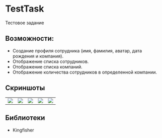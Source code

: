 # TestTask
 Тестовое задание <br />
 
## Возможности:
  - Создание профиля сотрудника (имя, фамилия, аватар, дата рождения и компания).
  - Отображение списка сотрудников.
  - Отображение списка компаний.
  - Отображение количества сотрудников в определенной компании.
  
## Скриншоты
<table>
  <tr>
  </tr>
  <tr>
    <td valign="top"><img src="https://user-images.githubusercontent.com/62143581/105206205-c5db6a80-5b4e-11eb-82c8-06da50b54f01.png"></td>
    <td valign="top"><img src="https://user-images.githubusercontent.com/62143581/105206214-c83dc480-5b4e-11eb-8d78-0a503de7d4ee.png"></td>
    <td valign="top"><img src="https://user-images.githubusercontent.com/62143581/105206216-c8d65b00-5b4e-11eb-8c5c-e6e04b4643b9.png"></td>
    <td valign="top"><img src="https://user-images.githubusercontent.com/62143581/105206222-c96ef180-5b4e-11eb-84f5-8146215ea556.png"></td>
    <td valign="top"><img src="https://user-images.githubusercontent.com/62143581/105206223-ca078800-5b4e-11eb-8696-6f59905b7418.png"></td>
  </tr>
 </table>

## Библиотеки
 - Kingfisher


  
